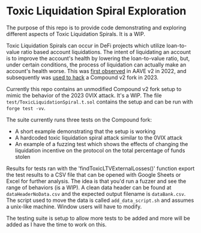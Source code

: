 # Toxic Liquidation Spiral Exploration

The purpose of this repo is to provide code demonstrating and exploring different aspects of Toxic Liquidation Spirals. It is a WIP.


Toxic Liquidation Spirals can occur in DeFi projects which utilize loan-to-value ratio based account liquidations. 
The intent of liquidating an account is to improve the account's health by lowering the loan-to-value ratio, but, under certain conditions, the process of liquidation can actually make an account's health worse.
This was [first observed](https://arxiv.org/pdf/2212.07306.pdf#:~:text=3%20Toxic%20Liquidation%20Spirals&text=Toxic%20liquida%2D%20tions%20are%20dangerous,Vinit%20and%20LT%20Vfin%20respectively.) in AAVE v2 in 2022, and subsequently was [used to hack](https://0vixprotocol.medium.com/0vix-exploit-post-mortem-15c882dcf479) a Compound v2 fork in 2023. 


Currently this repo contains an unmodified Compound v2 fork setup to mimic the behavior of the 2023 0VIX attack. It's a WIP. The file `test/ToxicLiquidationSpiral.t.sol` contains the setup and can be run with `forge test -vv`.


The suite currently runs three tests on the Compound fork:
- A short example demonstrating that the setup is working 
- A hardcoded toxic liquidation spiral attack similar to the 0VIX attack
- An example of a fuzzing test which shows the effects of changing the liquidation incentive on the protocol on the total percentage of funds stolen


Results for tests ran with the 'findToxicLTVExternalLosses()' function export the test results to a CSV file that can be opened with Google Sheets or Excel for further analysis. The idea is that you'd run a fuzzer and see the range of behaviors (is a WIP). A clean data header can be found at `dataHeaderNoData.csv` and the expected output filename is `dataBank.csv`. The script used to move the data is called `add_data_script.sh` and assumes a unix-like machine. Window users will have to modify. 


The testing suite is setup to allow more tests to be added and more will be added as I have the time to work on this. 
